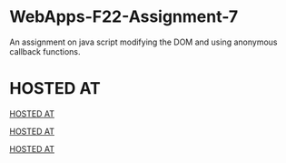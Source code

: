 # WebApps-F22-Assignment-7
An assignment on java script modifying the DOM and using anonymous callback functions.
# HOSTED AT
[HOSTED AT](https://44-563-web-apps-f22.github.io/44563-webapps-assignment-7-S555811/treasure.html)

[HOSTED AT](https://44-563-web-apps-f22.github.io/44563-webapps-assignment-7-S555811/reaction.html)

[HOSTED AT](https://44-563-web-apps-f22.github.io/44563-webapps-assignment-7-S555811/cycler.html)
